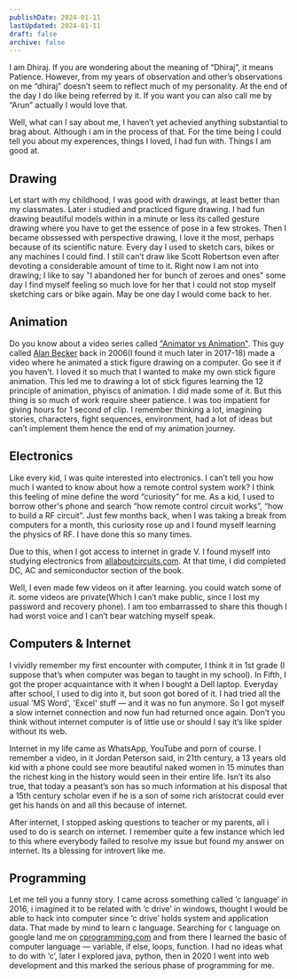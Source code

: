 ```yaml
---
publishDate: 2024-01-11
lastUpdated: 2024-01-11
draft: false
archive: false
---
```


I am Dhiraj. If you are wondering about the meaning of “Dhiraj”, it means Patience. However, from my years of observation and other’s observations on me “dhiraj” doesn’t seem to reflect much of my personality. At the end of the day I do like being referred by it. If you want you can also call me by “Arun” 
actually I would love that.

Well, what can I say about me, I haven’t yet achevied anything substantial to brag about. Although i am in the process of that. For the time being I could tell you about my experences, things I loved, I had fun with. Things I am good at.

## Drawing

Let start with my childhood, I was good with drawings, at least better than my classmates. Later i studied and practiced figure drawing. I had fun drawing beautiful models within in a minute or less its called gesture drawing where you have to get the essence of pose in a few strokes.
Then I became obssessed with perspective drawing, I love it the most, perhaps because of its scientific nature. Every day I used to sketch cars, bikes or any machines I could find. I still can’t draw like Scott Robertson even after devoting a considerable amount of time to it. Right now I am not into drawing; I like to say "I abandoned her for bunch of zeroes and ones" some day I find myself feeling so much love for her that I could not stop myself sketching cars or bike again. May be one day I would come back to her.

## Animation

Do you know about a video series called ["Animator vs Animation"](https://www.youtube.com/watch?v=npTC6b5-yvM). This guy called [Alan Becker](https://www.youtube.com/@alanbecker) back in 2006(I found it much later in 2017-18) made a video where he animated a stick figure drawing on a computer. Go see it if you haven't. I loved it so much that I wanted to make my own stick figure animation. This led me to drawing a lot of stick figures learning the 12 principle of animation, phyiscs of animation. I did made some of it. But this thing is so much of work require sheer patience. I was too impatient for giving hours for 1 second of clip. I remember thinking a lot, imagining stories, characters, fight sequences, environment, had a lot of ideas but can’t implement them hence the end of my animation journey.

## Electronics

Like every kid, I was quite interested into electronics. I can’t tell you how much I wanted to know about how a remote control system work? I think this feeling of mine define the word “curiosity” for me. As a kid, I used to borrow other's phone and search “how remote control circuit works”, “how to build a RF circuit”. Just few months back, when I was taking a break from computers for a month, this curiosity rose up and I found myself learning the physics of RF. I have done this so many times.

Due to this, when I got access to internet in grade V. I found myself into studying electronics from [allaboutcircuits.com](http://allaboutcircuits.com). At that time, I did completed DC, AC and semiconductor section of the book.

Well, I even made few videos on it after learning. you could watch some of it. some videos are private(Which I can’t make public, since I lost my password and recovery phone). I am too embarrassed to share this though I had worst voice and I can’t bear watching myself speak.

## Computers & Internet

I vividly remember my first encounter with computer, I think it in 1st grade (I suppose that’s when computer was began to taught in my school). In Fifth, I got the proper acquaintance with it when I bought a Dell laptop. Everyday after school, I used to dig into it, but soon got bored of it. I had tried all the usual 'MS Word', 'Excel' stuff — and it was no fun anymore. So I got myself a slow internet connection and now fun had returned once again. Don’t you think without internet computer is of little use or should I say it’s like spider without its web.

Internet in my life came as WhatsApp, YouTube and porn of course. I remember a video, in it Jordan Peterson said, in 21th century, a 13 years old kid with a phone could see more beautiful naked women in 15 minutes than the richest king in the history would seen in their entire life. Isn’t its also true, that today a peasant’s son has so much information at his disposal that a 15th century scholar even if he is a son of some rich aristocrat could ever get his hands on and all this because of internet.

After internet, I stopped asking questions to teacher or my parents, all i used to do is search on internet. I remember quite a few instance which led to this where everybody failed to resolve my issue but found my answer on internet. Its a blessing for introvert like me.

## Programming

Let me tell you a funny story. I came across something called ‘c language’ in 2016, i imagined it to be related with ‘c drive’ in windows, thought I would be able to hack into computer since ‘c drive’ holds system and application data. That made by mind to learn c language. Searching for `C` language on google land me on [cprogramming.com](http://cprogramming.com) and from there I learned the basic of computer language — variable, if else, loops, function. I had no ideas what to do with ‘c’, later I explored java, python, then in 2020 I went into web development and this marked the serious phase of programming for me.

